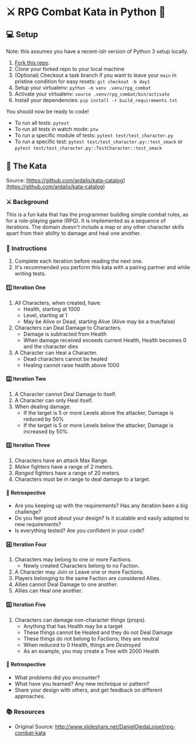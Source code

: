 # ⚔️ RPG Combat Kata in Python 🐍

## 💻 Setup

Note: this assumes you have a recent-ish version of Python 3 setup locally.

1. [Fork this repo](https://docs.github.com/en/get-started/quickstart/fork-a-repo).
1. Clone your forked repo to your local machine
2. (Optional) Checkout a task branch if you want to leave your `main` in pristine condition for easy resets: `git checkout -b day1`
3. Setup your virtualenv: `python -m venv .venv/rpg_combat`
4. Activate your virtualenv: `source .venv/rpg_combat/bin/activate`
5. Install your dependencies: `pip install -r build_requirements.txt`

You should now be ready to code!

- To run all tests: `pytest`
- To run all tests in watch mode: `ptw`
- To run a specific module of tests: `pytest test/test_character.py`
- To run a specific test: `pytest test/test_character.py::test_smack` or `pytest test/test_character.py::TestCharacter::test_smack`

## 🥷 The Kata

Source: [https://github.com/ardalis/kata-catalog](https://github.com/ardalis/kata-catalog)

### ⚔️ Background

This is a fun kata that has the programmer building simple combat rules, as for a role-playing game (RPG). It is implemented as a sequence of iterations. The domain doesn't include a map or any other character skills apart from their ability to damage and heal one another.

### 📖 Instructions

1. Complete each iteration before reading the next one.
1. It's recommended you perform this kata with a pairing partner and while writing tests.

#### 1️⃣ Iteration One

1. All Characters, when created, have:
   - Health, starting at 1000
   - Level, starting at 1
   - May be Alive or Dead, starting Alive (Alive may be a true/false)
1. Characters can Deal Damage to Characters.
   - Damage is subtracted from Health
   - When damage received exceeds current Health, Health becomes 0 and the character dies
1. A Character can Heal a Character.
   - Dead characters cannot be healed
   - Healing cannot raise health above 1000

#### 2️⃣ Iteration Two

1. A Character cannot Deal Damage to itself.
1. A Character can only Heal itself.
1. When dealing damage:
   - If the target is 5 or more Levels above the attacker, Damage is reduced by 50%
   - If the target is 5 or more Levels below the attacker, Damage is increased by 50%

#### 3️⃣ Iteration Three

1. Characters have an attack Max Range.
1. _Melee_ fighters have a range of 2 meters.
1. _Ranged_ fighters have a range of 20 meters.
1. Characters must be in range to deal damage to a target.

#### 👀 Retrospective

- Are you keeping up with the requirements? Has any iteration been a big challenge?
- Do you feel good about your design? Is it scalable and easily adapted to new requirements?
- Is everything tested? Are you confident in your code?

#### 4️⃣ Iteration Four

1. Characters may belong to one or more Factions.
   - Newly created Characters belong to no Faction.
1. A Character may Join or Leave one or more Factions.
1. Players belonging to the same Faction are considered Allies.
1. Allies cannot Deal Damage to one another.
1. Allies can Heal one another.

#### 5️⃣ Iteration Five

1. Characters can damage non-character _things_ (props).
   - Anything that has Health may be a target
   - These things cannot be Healed and they do not Deal Damage
   - These things do not belong to Factions; they are neutral
   - When reduced to 0 Health, things are _Destroyed_
   - As an example, you may create a Tree with 2000 Health

#### 👀 Retrospective

- What problems did you encounter?
- What have you learned? Any new technique or pattern?
- Share your design with others, and get feedback on different approaches.

### 📚 Resources

- Original Source: http://www.slideshare.net/DanielOjedaLoisel/rpg-combat-kata
